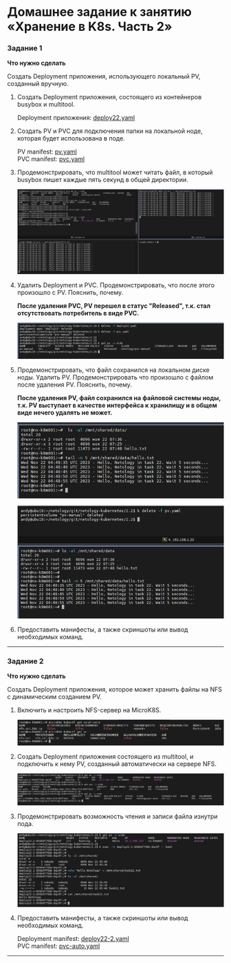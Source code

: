 # Домашнее задание к занятию «Хранение в K8s. Часть 2»

### Задание 1

**Что нужно сделать**

Создать Deployment приложения, использующего локальный PV, созданный вручную.

1. Создать Deployment приложения, состоящего из контейнеров busybox и multitool.

    Deployment приложения: [deploy22.yaml](/2.2/deploy22.yaml)

2. Создать PV и PVC для подключения папки на локальной ноде, которая будет использована в поде.

    PV manifest: [pv.yaml](/2.2/pv.yaml)  
    PVC manifest: [pvc.yaml](/2.2/pvc.yaml)  

3. Продемонстрировать, что multitool может читать файл, в который busybox пишет каждые пять секунд в общей директории. 

    ![](/2.2/images/13-write.png)

4. Удалить Deployment и PVC. Продемонстрировать, что после этого произошло с PV. Пояснить, почему.  
    
    **После удаления PVC, PV перешел в статус "Released", т.к. стал отсутствовать потребитель в виде PVC.**  
    
    ![](/2.2/images/14-delete_pvc.png)

5. Продемонстрировать, что файл сохранился на локальном диске ноды. Удалить PV.  Продемонстрировать что произошло с файлом после удаления PV. Пояснить, почему.  

    **После удаления PV, файл сохранился на файловой системы ноды, т.к. PV выступает в качестве интерфейса к хранилищу и в общем виде нечего удалять не может.**  

    ![](/2.2/images/15-show_local_file.png)  

    ![](/2.2/images/15-delete_pv.png)  

6. Предоставить манифесты, а также скриншоты или вывод необходимых команд.

------

### Задание 2

**Что нужно сделать**

Создать Deployment приложения, которое может хранить файлы на NFS с динамическим созданием PV.

1. Включить и настроить NFS-сервер на MicroK8S.

    ![](/2.2/images/21-install_csi.png)  

2. Создать Deployment приложения состоящего из multitool, и подключить к нему PV, созданный автоматически на сервере NFS.

    ![](/2.2/images/22-create_pvc_deploy.png)  

3. Продемонстрировать возможность чтения и записи файла изнутри пода. 

    ![](/2.2/images/23-read_write_file.png)  

4. Предоставить манифесты, а также скриншоты или вывод необходимых команд.

    Deployment manifest: [deploy22-2.yaml](/2.2/deploy22-2.yaml)  
    PVC manifest: [pvc-auto.yaml](/2.2/pvc-auto.yaml)

------